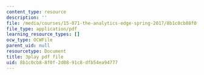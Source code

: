 ```yaml
---
content_type: resource
description: ''
file: /media/courses/15-071-the-analytics-edge-spring-2017/8b1c0cb88f0f2d0891c8dfb54ea94777_dDHsLmwd9No.pdf
file_type: application/pdf
learning_resource_types: []
ocw_type: OCWFile
parent_uid: null
resourcetype: Document
title: 3play pdf file
uid: 8b1c0cb8-8f0f-2d08-91c8-dfb54ea94777
---
```

